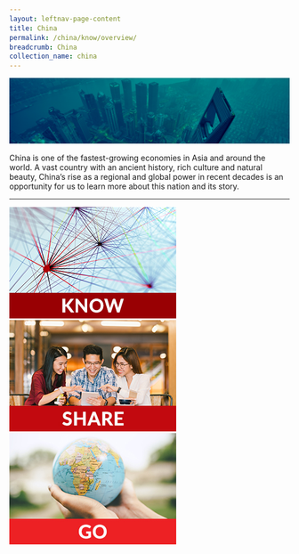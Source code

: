 ```yaml
---
layout: leftnav-page-content
title: China
permalink: /china/know/overview/
breadcrumb: China
collection_name: china
---
```


![banner-china](\images\china\CHINA-banner-new.jpg)

China is one of the fastest-growing economies in Asia and around the world. A vast country with an ancient history, rich culture and natural beauty, China’s rise as a regional and global power in recent decades is an opportunity for us to learn more about this nation and its story.

---

<div>
	<div class="row is-multiline">
		<div class="col is-one-third-desktop is-one-third-tablet">
			<a href="/china/know/overview-of-china"><img src="/images/asean-countries/Know-Test-1.jpg" alt="Know ASEAN Countries"></a>
		</div>
		<div class="col is-one-third-desktop is-one-third-tablet">
			<a href="/china/share/what-young-people-say/"><img src="/images/asean-countries/Share-Test-1.jpg" alt="Share ASEAN Countries"></a>
		</div>
		<div class="col is-one-third-desktop is-one-third-tablet">
			<a href="/china/go/for-students/"><img src="/images/asean-countries/Go-Home-Icon.jpg" alt="Go ASEAN Countries"></a>
		</div>
	</div>
</div>
